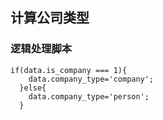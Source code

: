 ## 计算公司类型 <!-- {docsify-ignore-all} -->

   

### 逻辑处理脚本

```
if(data.is_company === 1){
    data.company_type='company';
  }else{
    data.company_type='person';
  }

```
